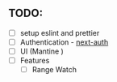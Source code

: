 ## TODO:

- [ ] setup eslint and prettier
- [ ] Authentication - [next-auth](https://github.com/nextauthjs/)
- [ ] UI (Mantine )
- [ ] Features
  - [ ] Range Watch

